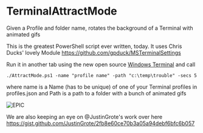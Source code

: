 # TerminalAttractMode
Given a Profile and folder name, rotates the background of a Terminal with animated gifs

This is the greatest PowerShell script ever written, today. It uses Chris Ducks' lovely Module https://github.com/gpduck/MSTerminalSettings

Run it in another tab using the new open source [Windows Terminal](https://www.hanselman.com/blog/YouCanNowDownloadTheNewOpenSourceWindowsTerminal.aspx) and call

```
./AttractMode.ps1 -name "profile name" -path "c:\temp\trouble" -secs 5
```

where name is a Name (has to be unique) of one of your Terminal profiles in profiles.json and Path is a path to a folder with a bunch of animated gifs

![EPIC](https://user-images.githubusercontent.com/2892/60372165-8cfa0480-99b0-11e9-8e80-c37ab964f202.gif)

We are also keeping an eye on @JustinGrote's work over here https://gist.github.com/JustinGrote/2fb8e60ce70b3a05a94debf6bfc6b057
